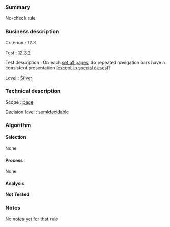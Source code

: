 ### Summary

No-check rule

### Business description

Criterion : 12.3

Test :
[12.3.2](http://www.accessiweb.org/index.php/accessiweb-22-english-version.html#test-12-3-2)

Test description : On each [set of
pages](http://www.braillenet.org/accessibilite/referentiel-aw21-en/glossaire.php#mEnsemblePages),
do repeated navigation bars have a consistent presentation ([except in
special
cases](http://www.braillenet.org/accessibilite/referentiel-aw21-en/glossaire.php#cpCrit12- "Special cases for criterion 12.3"))?

Level : [Silver](/en/category/rules-design/accessiweb-11/level/argent)

### Technical description

Scope : [page](/en/category/rules-design/accessiweb-11/scope/page)

Decision level :
[semidecidable](/en/category/rules-design/accessiweb-11/decision-level/semidecidable)

### Algorithm

#### Selection

None

#### Process

None

#### Analysis

**Not Tested**

### Notes

No notes yet for that rule
